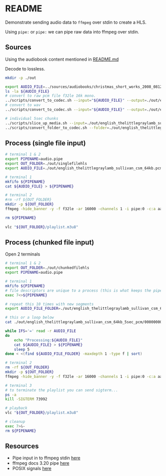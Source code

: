 # README

Demonstrate sending audio data to `ffmpeg` over stdin to create a HLS.  

Using `pipe:` or `pipe:` we can pipe raw data into ffmpeg over stdin.  

## Sources

Using the audiobook content mentioned in [README.md](../README.md)  

Decode to lossless.  

```bash
mkdir -p ./out

export AUDIO_FILE=../sources/audiobooks/christmas_short_works_2008_0812_64kb_mp3/english_thelittlegraylamb_sullivan_csm_64kb.mp3
ls -la ${AUDIO_FILE} 
# convert to raw pcm file f32le 16k mono.
../scripts/convert_to_codec.sh --input="${AUDIO_FILE}" --output=./out/english_thelittlegraylamb_sullivan_csm_64kb.pcm --codec=pcm
# convert to wav
../scripts/convert_to_codec.sh --input="${AUDIO_FILE}" --output=./out/english_thelittlegraylamb_sullivan_csm_64kb.wav --codec=wav
```

```bash
# individual 5sec chunks
../scripts/slice_up_media.sh --input=./out/english_thelittlegraylamb_sullivan_csm_64kb.wav --output=./out/english_thelittlegraylamb_sullivan_csm_64kb_5sec -s=05 --segments=268
../scripts/convert_folder_to_codec.sh --folder=./out/english_thelittlegraylamb_sullivan_csm_64kb_5sec --output=./out/english_thelittlegraylamb_sullivan_csm_64kb_5sec_pcm --codec=pcm
```

## Process (single file input)

```bash
# terminal 1 & 2
export PIPENAME=audio.pipe
export OUT_FOLDER=./out/singlefilehls
export AUDIO_FILE=./out/english_thelittlegraylamb_sullivan_csm_64kb.pcm 

# terminal 1
mkfifo ${PIPENAME}
cat ${AUDIO_FILE} > ${PIPENAME}

# terminal 2
#rm -rf ${OUT_FOLDER}
mkdir -p ${OUT_FOLDER}
ffmpeg -hide_banner -y -f f32le -ar 16000 -channels 1 -i pipe:0 -c:a aac -b:a 128k -muxdelay 0 -f hls -hls_time 10 -hls_segment_type mpegts -hls_segment_filename "${OUT_FOLDER}/file%d.ts" "${OUT_FOLDER}/playlist.m3u8" < ${PIPENAME}

rm ${PIPENAME}
 
vlc "${OUT_FOLDER}/playlist.m3u8"
```

## Process (chunked file input)

Open 2 terminals  

```bash
# terminal 1 & 2
export OUT_FOLDER=./out/chunkedfilehls
export PIPENAME=audio.pipe

# terminal 1
mkfifo ${PIPENAME}
# file descriptors are unique to a process (this is what keeps the pipe open).
exec 7<>${PIPENAME}

# repeat this 10 times with new segments
export AUDIO_FILE_FOLDER=./out/english_thelittlegraylamb_sullivan_csm_64kb_5sec_pcm

# this or a loop below
cat ./out/english_thelittlegraylamb_sullivan_csm_64kb_5sec_pcm/0000000001.wav.pcm > ${PIPENAME}

while IFS='=' read -r AUDIO_FILE
do
    echo "Processing:${AUDIO_FILE}"
    cat ${AUDIO_FILE} > ${PIPENAME}
    sleep 5
done < <(find ${AUDIO_FILE_FOLDER} -maxdepth 1 -type f | sort)

# terminal 2
rm -rf ${OUT_FOLDER}
mkdir -p ${OUT_FOLDER}
ffmpeg -hide_banner -y -f f32le -ar 16000 -channels 1 -i pipe:0 -c:a aac -b:a 128k -muxdelay 0 -f hls -hls_time 10 -hls_segment_type mpegts -hls_segment_filename "${OUT_FOLDER}/file%d.ts" -hls_flags append_list "${OUT_FOLDER}/playlist.m3u8" < ${PIPENAME}

# terminal 3
# to terminate the playlist you can send sigterm...
ps -a 
kill -SIGTERM 73992 

# playback
vlc "${OUT_FOLDER}/playlist.m3u8"

# cleanup
exec 7>&-   
rm ${PIPENAME}
```

## Resources

* Pipe input in to ffmpeg stdin [here](https://stackoverflow.com/questions/45899585/pipe-input-in-to-ffmpeg-stdin)
* ffmpeg docs 3.20 pipe [here](https://ffmpeg.org/ffmpeg-protocols.html#pipe)  
* POSIX signals [here](https://dsa.cs.tsinghua.edu.cn/oj/static/unix_signal.html)  
